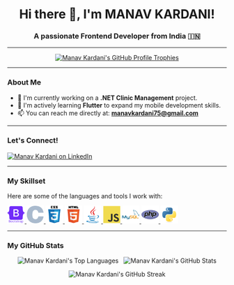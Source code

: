 <h1 align="center">Hi there 👋, I'm MANAV KARDANI!</h1>
<h3 align="center">A passionate Frontend Developer from India 🇮🇳</h3>

---

<p align="center">
  <a href="https://github.com/ryo-ma/github-profile-trophy">
    <img src="https://github-profile-trophy.vercel.app/?username=manavkardani&theme=dracula&no-frame=true&no-bg=true" alt="Manav Kardani's GitHub Profile Trophies" />
  </a>
</p>

---

### About Me

- 🔭 I'm currently working on a **.NET Clinic Management** project.
- 🌱 I'm actively learning **Flutter** to expand my mobile development skills.
- 📫 You can reach me directly at: **manavkardani75@gmail.com**

---

### Let's Connect!

<p align="left">
  <a href="https://linkedin.com/in/manav-kardani" target="_blank">
    <img align="center" src="https://raw.githubusercontent.com/rahuldkjain/github-profile-readme-generator/master/src/images/icons/Social/linked-in-alt.svg" alt="Manav Kardani on LinkedIn" height="30" width="40" />
  </a>
</p>

---

### My Skillset

Here are some of the languages and tools I work with:

<p align="left">
  <a href="https://getbootstrap.com" target="_blank" rel="noreferrer" title="Bootstrap">
    <img src="https://raw.githubusercontent.com/devicons/devicon/master/icons/bootstrap/bootstrap-plain-wordmark.svg" alt="Bootstrap" width="40" height="40"/>
  </a>
  <a href="https://www.cprogramming.com/" target="_blank" rel="noreferrer" title="C Language">
    <img src="https://raw.githubusercontent.com/devicons/devicon/master/icons/c/c-original.svg" alt="C" width="40" height="40"/>
  </a>
  <a href="https://www.w3schools.com/css/" target="_blank" rel="noreferrer" title="CSS3">
    <img src="https://raw.githubusercontent.com/devicons/devicon/master/icons/css3/css3-original-wordmark.svg" alt="CSS3" width="40" height="40"/>
  </a>
  <a href="https://www.w3.org/html/" target="_blank" rel="noreferrer" title="HTML5">
    <img src="https://raw.githubusercontent.com/devicons/devicon/master/icons/html5/html5-original-wordmark.svg" alt="HTML5" width="40" height="40"/>
  </a>
  <a href="https://www.java.com" target="_blank" rel="noreferrer" title="Java">
    <img src="https://raw.githubusercontent.com/devicons/devicon/master/icons/java/java-original.svg" alt="Java" width="40" height="40"/>
  </a>
  <a href="https://developer.mozilla.org/en-US/docs/Web/JavaScript" target="_blank" rel="noreferrer" title="JavaScript">
    <img src="https://raw.githubusercontent.com/devicons/devicon/master/icons/javascript/javascript-original.svg" alt="JavaScript" width="40" height="40"/>
  </a>
  <a href="https://www.mysql.com/" target="_blank" rel="noreferrer" title="MySQL">
    <img src="https://raw.githubusercontent.com/devicons/devicon/master/icons/mysql/mysql-original-wordmark.svg" alt="MySQL" width="40" height="40"/>
  </a>
  <a href="https://www.php.net" target="_blank" rel="noreferrer" title="PHP">
    <img src="https://raw.githubusercontent.com/devicons/devicon/master/icons/php/php-original.svg" alt="PHP" width="40" height="40"/>
  </a>
  <a href="https://www.python.org" target="_blank" rel="noreferrer" title="Python">
    <img src="https://raw.githubusercontent.com/devicons/devicon/master/icons/python/python-original.svg" alt="Python" width="40" height="40"/>
  </a>
</p>

---

### My GitHub Stats

<p align="center">
  <img src="https://github-readme-stats.vercel.app/api/top-langs?username=manavkardani&show_icons=true&locale=en&layout=compact&theme=dracula&hide_border=true" alt="Manav Kardani's Top Languages" />
  &nbsp;
  <img src="https://github-readme-stats.vercel.app/api?username=manavkardani&show_icons=true&locale=en&theme=dracula&hide_border=true" alt="Manav Kardani's GitHub Stats" />
</p>

<p align="center">
  <img src="https://github-readme-streak-stats.herokuapp.com/?user=manavkardani&theme=dracula&hide_border=true" alt="Manav Kardani's GitHub Streak" />
</p>
